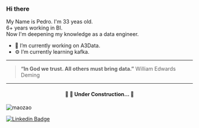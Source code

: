 ### Hi there

My Name is Pedro. I'm 33 yeas old.<br />
6+ years working in BI. <br />
Now I'm deepening my knowledge as a data engineer.<br />

- 🔭 I’m currently working on A3Data.
- ⚙  I’m currently learning kafka.


- - -

> **“In God we trust. All others must bring data.”**
> William Edwards Deming<br />

- - -





<h4 align="center"> 
	🚧  🚀 Under Construction...  🚧
</h4>

<p align="left"> <img src="https://komarev.com/ghpvc/?username=maozao" alt="maozao" /> </p>


[![Linkedin Badge](https://img.shields.io/badge/-Pedro-blue?style=flat-square&logo=Linkedin&logoColor=white&link=https://www.linkedin.com/in/pedrodefreitassalomao/)](https://www.linkedin.com/in/pedrodefreitassalomao/) 
<!--
**MaoZao/MaoZao** is a ✨ _special_ ✨ repository because its `README.md` (this file) appears on your GitHub profile.

Here are some ideas to get you started:

- 🔭 I’m currently working on ...
- 🌱 I’m currently learning ...
- 👯 I’m looking to collaborate on ...
- 🤔 I’m looking for help with ...
- 💬 Ask me about ...
- 📫 How to reach me: ...
- 😄 Pronouns: ...
- ⚡ Fun fact: ...
-->
